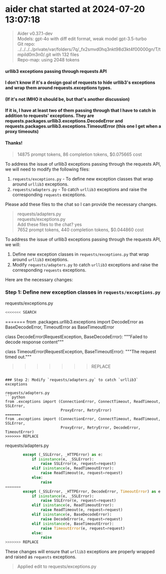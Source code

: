 
# aider chat started at 2024-07-20 13:07:18

> Aider v0.37.1-dev  
> Models: gpt-4o with diff edit format, weak model gpt-3.5-turbo  
> Git repo: ../../../../private/var/folders/7q/_fx2smvd0hq3nkt98d3kt4f00000gn/T/tmpild0m3n0/.git with 132 files  
> Repo-map: using 2048 tokens  

#### urllib3 exceptions passing through requests API  
#### I don't know if it's a design goal of requests to hide urllib3's exceptions and wrap them around requests.exceptions types.  
####   
#### (If it's not IMHO it should be, but that's another discussion)  
####   
#### If it is, I have at least two of them passing through that I have to catch in addition to requests' exceptions. They are requests.packages.urllib3.exceptions.DecodeError and requests.packages.urllib3.exceptions.TimeoutError (this one I get when a proxy timeouts)  
####   
#### Thanks!  
####  
> 14875 prompt tokens, 86 completion tokens, $0.075665 cost  

To address the issue of urllib3 exceptions passing through the requests API, we will need to modify the following files:

1. `requests/exceptions.py` - To define new exception classes that wrap around `urllib3` exceptions.
2. `requests/adapters.py` - To catch `urllib3` exceptions and raise the corresponding `requests` exceptions.

Please add these files to the chat so I can provide the necessary changes.

> requests/adapters.py  
> requests/exceptions.py  
> Add these files to the chat? yes  
> 7652 prompt tokens, 440 completion tokens, $0.044860 cost  

To address the issue of urllib3 exceptions passing through the requests API, we will:

1. Define new exception classes in `requests/exceptions.py` that wrap around `urllib3` exceptions.
2. Modify `requests/adapters.py` to catch `urllib3` exceptions and raise the corresponding `requests` exceptions.

Here are the necessary changes:

### Step 1: Define new exception classes in `requests/exceptions.py`

requests/exceptions.py
```python
<<<<<<< SEARCH
```
=======
from .packages.urllib3.exceptions import DecodeError as BaseDecodeError, TimeoutError as BaseTimeoutError

class DecodeError(RequestException, BaseDecodeError):
    """Failed to decode response content"""

class TimeoutError(RequestException, BaseTimeoutError):
    """The request timed out."""
>>>>>>> REPLACE
```

### Step 2: Modify `requests/adapters.py` to catch `urllib3` exceptions

requests/adapters.py
```python
from .exceptions import (ConnectionError, ConnectTimeout, ReadTimeout, SSLError,
                         ProxyError, RetryError)
=======
from .exceptions import (ConnectionError, ConnectTimeout, ReadTimeout, SSLError,
                         ProxyError, RetryError, DecodeError, TimeoutError)
>>>>>>> REPLACE
```

requests/adapters.py
```python
        except (_SSLError, _HTTPError) as e:
            if isinstance(e, _SSLError):
                raise SSLError(e, request=request)
            elif isinstance(e, ReadTimeoutError):
                raise ReadTimeout(e, request=request)
            else:
                raise
=======
        except (_SSLError, _HTTPError, DecodeError, TimeoutError) as e:
            if isinstance(e, _SSLError):
                raise SSLError(e, request=request)
            elif isinstance(e, ReadTimeoutError):
                raise ReadTimeout(e, request=request)
            elif isinstance(e, BaseDecodeError):
                raise DecodeError(e, request=request)
            elif isinstance(e, BaseTimeoutError):
                raise TimeoutError(e, request=request)
            else:
                raise
>>>>>>> REPLACE
```

These changes will ensure that `urllib3` exceptions are properly wrapped and raised as `requests` exceptions.

> Applied edit to requests/exceptions.py  
